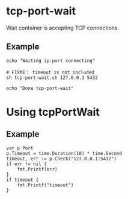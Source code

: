 # tcp-port-wait
Wait container is accepting TCP connections.

## Example

```
echo "Waiting ip:port connecting"

# FIXME： timeout is not included
sh tcp-port-wait.sh 127.0.0.1 5432

echo "Done tcp-port-wait"
```

# Using tcpPortWait

## Example

```
var p Port
p.Timeout = time.Duration(10) * time.Second
timeout, err := p.Check("127.0.0.1:5432")
if err != nil {
	fmt.Printf(err)
}
if timeout {
	fmt.Printf("timeout")
}
```
